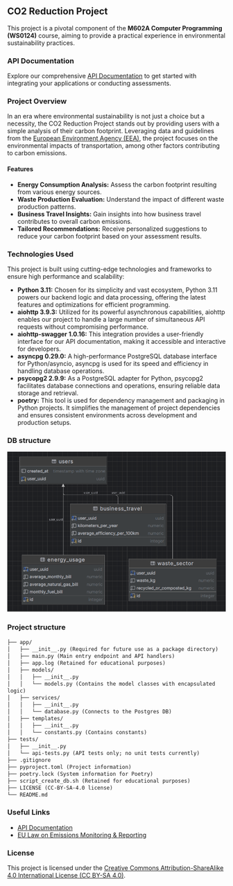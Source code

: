 ## CO2 Reduction Project 

This project is a pivotal component of the **M602A Computer Programming (WS0124)** course, aiming to provide a practical experience in environmental sustainability practices.

### API Documentation

Explore our comprehensive [API Documentation](http://64.226.89.177/api/doc#/) to get started with integrating your applications or conducting assessments.

### Project Overview

In an era where environmental sustainability is not just a choice but a necessity, the CO2 Reduction Project stands out by providing users with a simple analysis of their carbon footprint. Leveraging data and guidelines from the [European Environment Agency (EEA)](https://www.eea.europa.eu/), the project focuses on the environmental impacts of transportation, among other factors contributing to carbon emissions.

#### Features

- **Energy Consumption Analysis:** Assess the carbon footprint resulting from various energy sources.
- **Waste Production Evaluation:** Understand the impact of different waste production patterns.
- **Business Travel Insights:** Gain insights into how business travel contributes to overall carbon emissions.
- **Tailored Recommendations:** Receive personalized suggestions to reduce your carbon footprint based on your assessment results.

### Technologies Used

This project is built using cutting-edge technologies and frameworks to ensure high performance and scalability:

- **Python 3.11:** Chosen for its simplicity and vast ecosystem, Python 3.11 powers our backend logic and data processing, offering the latest features and optimizations for efficient programming.
- **aiohttp 3.9.3:** Utilized for its powerful asynchronous capabilities, aiohttp enables our project to handle a large number of simultaneous API requests without compromising performance.
- **aiohttp-swagger 1.0.16:** This integration provides a user-friendly interface for our API documentation, making it accessible and interactive for developers.
- **asyncpg 0.29.0:** A high-performance PostgreSQL database interface for Python/asyncio, asyncpg is used for its speed and efficiency in handling database operations.
- **psycopg2 2.9.9:** As a PostgreSQL adapter for Python, psycopg2 facilitates database connections and operations, ensuring reliable data storage and retrieval.
- **poetry:** This tool is used for dependency management and packaging in Python projects. It simplifies the management of project dependencies and ensures consistent environments across development and production setups.

### DB structure

![DB_structure Text](./pic1.png)


### Project structure

```
├── app/
│   ├── __init__.py (Required for future use as a package directory)
│   ├── main.py (Main entry endpoint and API handlers)
│   ├── app.log (Retained for educational purposes)
│   ├── models/
│   │   ├── __init__.py
│   │   └── models.py (Contains the model classes with encapsulated logic)
│   ├── services/
│   │   ├── __init__.py
│   │   └── database.py (Connects to the Postgres DB)
│   ├── templates/
│   │   ├── __init__.py
│   │   └── constants.py (Contains constants)
├── tests/
│   ├── __init__.py
│   └── api-tests.py (API tests only; no unit tests currently)
├── .gitignore
├── pyproject.toml (Project information)
├── poetry.lock (System information for Poetry)
├── script_create_db.sh (Retained for educational purposes)
├── LICENSE (CC-BY-SA-4.0 license)
└── README.md
```

### Useful Links

- [API Documentation](http://64.226.89.177/api/doc#/)
- [EU Law on Emissions Monitoring & Reporting](https://eur-lex.europa.eu/legal-content/EN/TXT/?uri=CELEX:32013R0601)

### License

This project is licensed under the [Creative Commons Attribution-ShareAlike 4.0 International License (CC BY-SA 4.0)](https://creativecommons.org/licenses/by-sa/4.0/).
